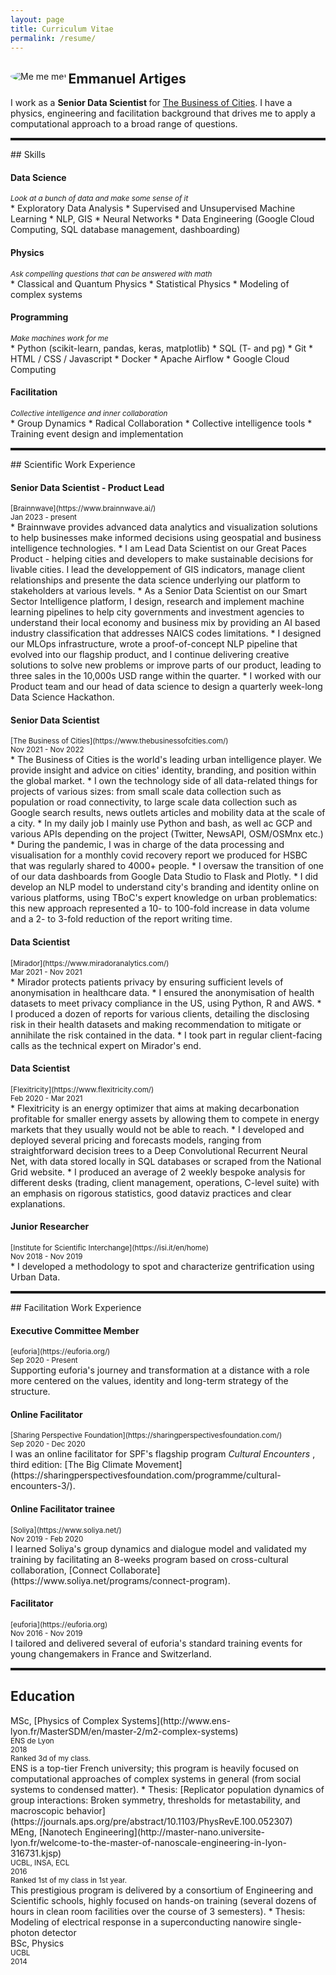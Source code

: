 ```yaml
---
layout: page
title: Curriculum Vitae
permalink: /resume/
---
```


<section class="bio-grid">

<div>
<img class="avatar avatar-circle" src="{{"assets/E_Artiges.jpg" | relative_url }}" alt="Me me me!" align="left" style="border-radius: 50%">
</div>

<div>

# <b> Emmanuel Artiges </b>

I work as a <b> Senior Data Scientist </b> for [The Business of Cities](https://www.thebusinessofcities.com/). I have a physics, engineering and facilitation background that drives me to apply a computational approach to a broad range of questions.

</div>

</section>

<hr style="border:0; border-top: dotted;">

<section>
## Skills

<section class="job-item">
<div class="job-details">
<h4 class="skill-item item-label"> Data Science </h4>
<small class="skill-description"> <i> Look at a bunch of data and make some sense of it </i> </small>
</div>
<div class="job-summary">
* Exploratory Data Analysis
* Supervised and Unsupervised Machine Learning
* NLP, GIS
* Neural Networks
* Data Engineering (Google Cloud Computing, SQL database management, dashboarding)
</div>
</section>

<section class="job-item">
<div class="job-details">
<h4 class="skill-item item-label"> Physics </h4>
<small class="skill-description">  <i> Ask compelling questions that can be answered with math  </i> </small>
</div>
<div class="job-summary">
* Classical and Quantum Physics
* Statistical Physics
* Modeling of complex systems
</div>
</section>

<section class="job-item">
<div class="job-details">
<h4 class="skill-item item-label"> Programming </h4>
<small class="skill-description">  <i> Make machines work for me  </i> </small>
</div>
<div class="job-summary">
* Python (scikit-learn, pandas, keras, matplotlib)
* SQL (T- and pg)
* Git
* HTML / CSS / Javascript
* Docker
* Apache Airflow
* Google Cloud Computing
</div>
</section>

<section class="job-item">
<div class="job-details">
<h4 class="skill-item item-label"> Facilitation </h4>
<small class="skill-description">  <i> Collective intelligence and inner collaboration </i> </small>
</div>
<div class="job-summary">
* Group Dynamics
* Radical Collaboration
* Collective intelligence tools
* Training event design and implementation
</div>
</section>

</section>

<hr style="border:0; border-top: dotted;">

<section>
## Scientific Work Experience
<section class="job-item">
<div class="job-details">
<h4 class="item-label"> Senior Data Scientist - Product Lead </h4>
<small>[Brainnwave](https://www.brainnwave.ai/) <br>
Jan 2023 - present </small>
</div>
<div class="job-summary">
* Brainnwave provides advanced data analytics and visualization solutions to help businesses make informed decisions using geospatial and business intelligence technologies.
* I am Lead Data Scientist on our Great Paces Product - helping cities and developers to make sustainable decisions for livable cities. I lead the developpement of GIS indicators, manage client relationships and presente the data science underlying our platform to stakeholders at various levels.
* As a Senior Data Scientist on our Smart Sector Intelligence platform, I design, research and implement machine learning pipelines to help city governments and investment agencies to understand their local economy and business mix by providing an AI based industry classification that addresses NAICS codes limitations. 
 * I designed our MLOps infrastructure, wrote a proof-of-concept NLP pipeline that evolved into our flagship product, and I continue delivering creative solutions to solve new problems or improve parts of our product, leading to three sales in the 10,000s USD range within the quarter.
* I worked with our Product team and our head of data science to design a quarterly week-long Data Science Hackathon.
</div>
</section> 

<section class="job-item">
<div class="job-details">
<h4 class="item-label"> Senior Data Scientist </h4>
<small>[The Business of Cities](https://www.thebusinessofcities.com/) <br>
Nov 2021 - Nov 2022 </small>
</div>
<div class="job-summary">
* The Business of Cities is the world's leading urban intelligence player. We provide insight and advice on cities' identity, branding, and position within the global market.
* I own the technology side of all data-related things for projects of various sizes: from small scale data collection such as population or road connectivity, to large scale data collection such as Google search results, news outlets articles and mobility data at the scale of a city.
* In my daily job I mainly use Python and bash, as well ac GCP and various APIs depending on the project (Twitter, NewsAPI, OSM/OSMnx etc.)
* During the pandemic, I was in charge of the data processing and visualisation for a monthly covid recovery report we produced for HSBC that was regularly shared to 4000+ people.
* I oversaw the transition of one of our data dashboards from Google Data Studio to Flask and Plotly. 
* I did develop an NLP model to understand city's branding and identity online on various platforms, using TBoC's expert knowledge on urban problematics: this new approach represented a 10- to 100-fold increase in data volume and a 2- to 3-fold reduction of the report writing time.
</div>
</section> 
 
<section class="job-item">
<div class="job-details">
<h4 class="item-label"> Data Scientist </h4>
<small>[Mirador](https://www.miradoranalytics.com/) <br>
Mar 2021 - Nov 2021 </small>
</div>
<div class="job-summary">
* Mirador protects patients privacy by ensuring sufficient levels of anonymisation in healthcare data.
* I ensured the anonymisation of health datasets to meet privacy compliance in the US, using Python, R and AWS.
* I produced a dozen of reports for various clients, detailing the disclosing risk in their health datasets and making recommendation to mitigate or annihilate the risk contained in the data.
* I took part in regular client-facing calls as the technical expert on Mirador's end.
</div>
</section>

<section class="job-item">
<div class="job-details">
<h4 class="item-label"> Data Scientist </h4>
<small>[Flexitricity](https://www.flexitricity.com/) <br>
 Feb 2020 - Mar 2021 </small>
</div>
<div class="job-summary">
* Flexitricity is an energy optimizer that aims at making decarbonation profitable for smaller energy assets by allowing them to compete in energy markets that they usually would not be able to reach.
* I developed and deployed several pricing and forecasts models, ranging from straightforward decision trees to a Deep Convolutional Recurrent Neural Net, with data stored locally in SQL databases or scraped from the National Grid website.
* I produced an average of 2 weekly bespoke analysis for different desks (trading, client management, operations, C-level suite) with an emphasis on rigorous statistics, good dataviz practices and clear explanations.
</div>
</section>

<section class="job-item">
<div class="job-details">
<h4 class="item-label"> Junior Researcher </h4>
<small>[Institute for Scientific Interchange](https://isi.it/en/home) <br>
Nov 2018 - Nov 2019 </small>
</div>
<div class="job-summary">
* I developed a methodology to spot and characterize gentrification using Urban Data.
</div>
</section>

</section>

<hr style="border:0; border-top: dotted;">

<section>
## Facilitation Work Experience

<section class="job-item">
<div class="job-details">
<h4 class="item-label"> Executive Committee Member </h4>
<small>[euforia](https://euforia.org/) <br>
Sep 2020 - Present </small>
</div>
<div class="job-summary">
Supporting euforia's journey and transformation at a distance with a role more centered on the values, identity and long-term strategy of the structure.
</div>
</section>

<section class="job-item">
<div class="job-details">
<h4 class="item-label"> Online Facilitator </h4>
<small>[Sharing Perspective Foundation](https://sharingperspectivesfoundation.com/) <br>
Sep 2020 - Dec 2020 </small>
</div>
<div class="job-summary">
I was an online facilitator for SPF's flagship program <i> Cultural Encounters </i>, third edition: [The Big Climate Movement](https://sharingperspectivesfoundation.com/programme/cultural-encounters-3/).
</div>
</section>


<section class="job-item">
<div class="job-details">
<h4 class="item-label"> Online Facilitator trainee </h4>
<small>[Soliya](https://www.soliya.net/) <br>
Nov 2019 - Feb 2020 </small>
</div>
<div class="job-summary">
I learned Soliya's group dynamics and dialogue model and validated my training by facilitating an 8-weeks program based on cross-cultural collaboration, [Connect Collaborate](https://www.soliya.net/programs/connect-program).
</div>
</section>

<section class="job-item">
<div class="job-details">
<h4 class="item-label"> Facilitator </h4>
<small>[euforia](https://euforia.org) <br>
Nov 2016 - Nov 2019 </small>
</div>
<div class="job-summary">
I tailored and delivered several of euforia's standard training events for young changemakers in France and Switzerland.
</div>
</section>

</section>

<hr style="border:0; border-top: dotted;">

<section>

## Education

<section class="job-item">
<div class="job-details">
MSc, [Physics of Complex Systems](http://www.ens-lyon.fr/MasterSDM/en/master-2/m2-complex-systems) <br>
<small> ENS de Lyon <br>
2018 <br>
Ranked 3d of my class.</small>
</div>
<div class="job-summary">
ENS is a top-tier French university; this program is heavily focused on computational approaches of complex systems in general (from social systems to condensed matter).
* Thesis: [Replicator population dynamics of group interactions: Broken symmetry, thresholds for metastability, and macroscopic behavior](https://journals.aps.org/pre/abstract/10.1103/PhysRevE.100.052307)
</div>
</section>

<section class="job-item">
<div class="job-details">
MEng, [Nanotech Engineering](http://master-nano.universite-lyon.fr/welcome-to-the-master-of-nanoscale-engineering-in-lyon-316731.kjsp) <br>
<small> UCBL, INSA, ECL <br>
2016 <br>
Ranked 1st of my class in 1st year. </small>
</div>
<div class="job-summary">
This prestigious program is delivered by a consortium of Engineering and Scientific schools, highly focused on hands-on training (several dozens of hours in clean room facilities over the course of 3 semesters).
* Thesis: Modeling of electrical response in a superconducting nanowire single-photon detector
</div>
</section>

<section class="job-item">
<div class="job-details">
BSc, Physics <br>
<small> UCBL <br>
2014 <br>
</div>
<div class="job-summary">
</div>
</section>

</section>
